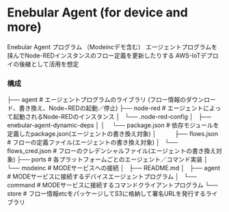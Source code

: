 # Enebular Agent (for device and more) #

Enebular Agent プログラム （Modeincデモ含む）
エージェントプログラムを挟んでNode-REDインスタンスのフロー定義を更新したりする
AWS-IoTデプロイの後継として活用を想定

### 構成

├── agent # エージェントプログラムのライブラリ (フロー情報のダウンロード、書き換え、Node−REDの起動／停止)
├── node-red # エージェントによって起動されるNode-REDのインスタンス
│   └── .node-red-config
│       ├── enebular-agent-dynamic-deps
│       │　   └── package.json  # 依存モジュールを定義したpackage.json(エージェントの書き換え対象)
│   　　   ├── flows.json      # フローの定義ファイル(エージェントの書き換え対象)
│       └── flows_cred.json # フローのクレデンシャルファイル(エージェントの書き換え対象)
├── ports       # 各プラットフォームごとのエージェント／コマンド実装
│   └── modeinc    # MODEサービスへの接続
│       ├── README.md
│       ├── agent # MODEサービスに接続するデバイスエージェントプログラム
│       └── command # MODEサービスに接続するコマンドクライアントプログラム
└── store # フロー情報etcをパッケージしてS3に格納して署名URLを発行するライブラリ